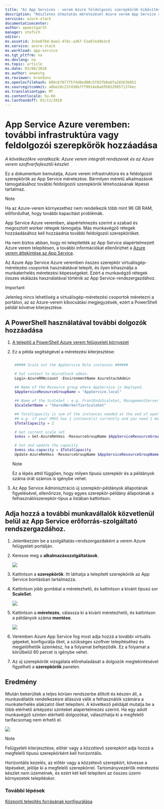```yaml
---
title: "Az App Services - verem Azure feldolgozói szerepkörök kibővítési |} Microsoft Docs"
description: "Részletes útmutatás méretezését Azure verem App Service szolgáltatások"
services: azure-stack
documentationcenter: 
author: apwestgarth
manager: stefsch
editor: 
ms.assetid: 3cbe87bd-8ae2-47dc-a367-51e67ed4b3c0
ms.service: azure-stack
ms.workload: app-service
ms.tgt_pltfrm: na
ms.devlang: na
ms.topic: article
ms.date: 03/08/2018
ms.author: anwestg
ms.reviewer: brenduns
ms.openlocfilehash: 680cb70777574d0ed88c5f83fb0a6fa20263b951
ms.sourcegitcommit: a0be2dc237d30b7f79914e8adfb85299571374ec
ms.translationtype: MT
ms.contentlocale: hu-HU
ms.lasthandoff: 03/12/2018
---
```

# <a name="app-service-on-azure-stack-add-more-infrastructure-or-worker-roles"></a>App Service Azure veremben: további infrastruktúra vagy feldolgozói szerepkörök hozzáadása

*A következőkre vonatkozik: Azure verem integrált rendszerek és az Azure verem szoftverfejlesztői készlet*  

Ez a dokumentum bemutatja, Azure verem infrastruktúra és a feldolgozói szerepkörök az App Service méretezése. Bármilyen méretű alkalmazások támogatásához további feldolgozói szerepkörök létrehozásának lépései tartalmaz.

> [!NOTE]
> Ha az Azure-verem környezethez nem rendelkezik több mint 96 GB RAM, előfordulhat, hogy további kapacitást problémák.

App Service Azure veremben, alapértelmezés szerint a szabad és megosztott worker rétegek támogatja. Más munkavégző rétegek hozzáadásához kell hozzáadnia további feldolgozói szerepköröket.

Ha nem biztos abban, hogy mi telepítették az App Service alapértelmezett Azure verem telepítésen, a további információkat ellenőrizhet a [Azure verem áttekintése az App Service](azure-stack-app-service-overview.md).

Az Azure App Service Azure veremben összes szerepkör virtuálisgép-méretezési csoportok használatával telepíti, és ilyen kihasználja a munkaterhelés méretezési képességeket. Ezért a munkavégző rétegek összes skálázás használatával történik az App Service-rendszergazdához.

> [!IMPORTANT]
> Jelenleg nincs lehetőség a virtuálisgép-méretezési csoportok méretezni a portálon, az az Azure-verem kibocsátási megjegyzések, ezért a PowerShell példát követve kiterjesztése.
>
>

## <a name="add-additional-workers-with-powershell"></a>A PowerShell használatával további dolgozók hozzáadása

1. [A telepítő a PowerShell Azure verem felügyeleti környezet](azure-stack-powershell-configure-admin.md)

2. Ez a példa segítségével a méretezési kiterjesztése:
   ```powershell
   
    ##### Scale out the AppService Role instances ######
   
    # Set context to AzureStack admin.
    Login-AzureRMAccount -EnvironmentName AzureStackAdmin
                                                 
    ## Name of the Resource group where AppService is deployed.
    $AppServiceResourceGroupName = "AppService.local"

    ## Name of the ScaleSet : e.g. FrontEndsScaleSet, ManagementServersScaleSet, PublishersScaleSet , LargeWorkerTierScaleSet,      MediumWorkerTierScaleSet, SmallWorkerTierScaleSet, SharedWorkerTierScaleSet
    $ScaleSetName = "SharedWorkerTierScaleSet"

    ## TotalCapacity is sum of the instances needed at the end of operation. 
    ## e.g. if your VMSS has 1 instance(s) currently and you need 1 more the TotalCapacity should be set to 2
    $TotalCapacity = 2  

    # Get current scale set
    $vmss = Get-AzureRmVmss -ResourceGroupName $AppServiceResourceGroupName -VMScaleSetName $ScaleSetName

    # Set and update the capacity
    $vmss.sku.capacity = $TotalCapacity
    Update-AzureRmVmss -ResourceGroupName $AppServiceResourceGroupName -Name $ScaleSetName -VirtualMachineScaleSet $vmss 
   ```    

   > [!NOTE]
   > Ez a lépés attól függően, hogy milyen típusú szerepkör és a példányok száma órát számos is igénybe vehet.
   >
   >

3. Az App Service Adminisztráció új szerepkör-példányok állapotának figyelésével, ellenőrizze, hogy egyes szerepkör-példány állapotának a felhasználóiszerepkör-típus a listában kattintson.

## <a name="add-additional-workers-directly-within-the-app-service-resource-provider-admin"></a>Adja hozzá a további munkavállalók közvetlenül belül az App Service erőforrás-szolgáltató rendszergazdához.

1. Jelentkezzen be a szolgáltatás-rendszergazdaként a verem Azure felügyeleti portálján.

2. Keresse meg a **alkalmazásszolgáltatások**.

    ![](media/azure-stack-app-service-add-worker-roles/image01.png)

3. Kattintson a **szerepkörök**. Itt láthatja a telepített szerepkörök az App Service bontásban tartalmazza.

4. Kattintson jobb gombbal a méretezhető, és kattintson a kívánt típusú sor **ScaleSet**.

    ![](media/azure-stack-app-service-add-worker-roles/image02.png)

5. Kattintson a **méretezés**, válassza ki a kívánt méretezhető, és kattintson a példányok száma **mentése**.

    ![](media/azure-stack-app-service-add-worker-roles/image03.png)

6. Veremben Azure App Service fog most adja hozzá a további virtuális gépeket, konfigurálja őket, a szükséges szoftver telepítéséhez és megjelölhetők üzemkész, ha a folyamat befejeződik. Ez a folyamat a körülbelül 80 percet is igénybe vehet.

7. Az új szerepkörök vizsgálata előrehaladását a dolgozók megtekintésével figyelheti a **szerepkörök** panelen.

## <a name="result"></a>Eredmény

Miután bekerültek a teljes körűen rendszerbe állított és készen áll, a munkavállalók rendelkezésre állásúvá válik a felhasználók számára a munkaterhelés alakzatot őket telepíteni. A következő példáját mutatja be a több elérhető árképzési szinteket alapértelmezés szerint. Ha egy adott munkavégző szinten elérhető dolgozókat, választhatja ki a megfelelő tarifacsomag nem érhető el.

![](media/azure-stack-app-service-add-worker-roles/image04.png)

>[!NOTE]
> Felügyeleti kiterjesztése, előtér vagy a közzétevő szerepkört adja hozzá a megfelelő típusú szerepkörként kell horizontális. 
>
>

Horizontális kezelés, az előtér vagy a közzétevő szerepkört, kövesse a lépéseket, jelölje ki a megfelelő szerepkörrel. Tartományvezérlők méretezési készlet nem üzemelnek, és ezért két kell telepíteni az összes üzemi környezetek telepítéskor.

### <a name="next-steps"></a>További lépések

[Központi telepítés forrásának konfigurálása](azure-stack-app-service-configure-deployment-sources.md)
